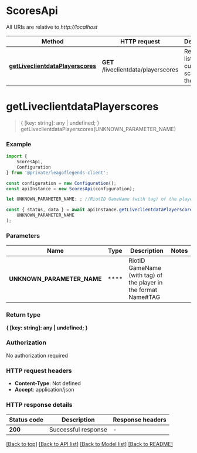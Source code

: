# ScoresApi

All URIs are relative to *http://localhost*

|Method | HTTP request | Description|
|------------- | ------------- | -------------|
|[**getLiveclientdataPlayerscores**](#getliveclientdataplayerscores) | **GET** /liveclientdata/playerscores | Retrieve the list of the current scores for the player|

# **getLiveclientdataPlayerscores**
> { [key: string]: any | undefined; } getLiveclientdataPlayerscores(UNKNOWN_PARAMETER_NAME)


### Example

```typescript
import {
    ScoresApi,
    Configuration
} from '@private/leagoflegends-client';

const configuration = new Configuration();
const apiInstance = new ScoresApi(configuration);

let UNKNOWN_PARAMETER_NAME: ; //RiotID GameName (with tag) of the player in the format Name#TAG

const { status, data } = await apiInstance.getLiveclientdataPlayerscores(
    UNKNOWN_PARAMETER_NAME
);
```

### Parameters

|Name | Type | Description  | Notes|
|------------- | ------------- | ------------- | -------------|
| **UNKNOWN_PARAMETER_NAME** | ****| RiotID GameName (with tag) of the player in the format Name#TAG | |


### Return type

**{ [key: string]: any | undefined; }**

### Authorization

No authorization required

### HTTP request headers

 - **Content-Type**: Not defined
 - **Accept**: application/json


### HTTP response details
| Status code | Description | Response headers |
|-------------|-------------|------------------|
|**200** | Successful response |  -  |

[[Back to top]](#) [[Back to API list]](../README.md#documentation-for-api-endpoints) [[Back to Model list]](../README.md#documentation-for-models) [[Back to README]](../README.md)

